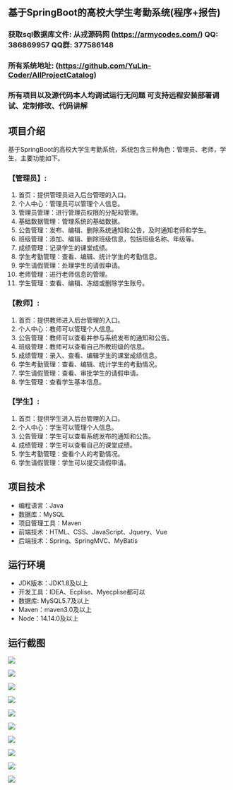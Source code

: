 ## 基于SpringBoot的高校大学生考勤系统(程序+报告)

###  获取sql数据库文件: 从戎源码网 (https://armycodes.com/) QQ: 386869957 QQ群: 377586148
###  所有系统地址: (https://github.com/YuLin-Coder/AllProjectCatalog) 
###  所有项目以及源代码本人均调试运行无问题 可支持远程安装部署调试、定制修改、代码讲解

## 项目介绍
基于SpringBoot的高校大学生考勤系统，系统包含三种角色：管理员、老师，学生，主要功能如下。

### 【管理员】:
1. 首页：提供管理员进入后台管理的入口。
2. 个人中心：管理员可以管理个人信息。
3. 管理员管理：进行管理员权限的分配和管理。
4. 基础数据管理：管理系统的基础数据。
5. 公告管理：发布、编辑、删除系统通知和公告，及时通知老师和学生。
6. 班级管理：添加、编辑、删除班级信息，包括班级名称、年级等。
7. 成绩管理：记录学生的课堂成绩。
8. 学生考勤管理：查看、编辑、统计学生的考勤信息。
9. 学生请假管理：处理学生的请假申请。
10. 老师管理：进行老师信息的管理。
11. 学生管理：查看、编辑、冻结或删除学生账号。

### 【教师】:
1. 首页：提供教师进入后台管理的入口。
2. 个人中心：教师可以管理个人信息。
3. 公告管理：教师可以查看并参与系统发布的通知和公告。
4. 班级管理：教师可以查看自己所教班级的信息。
5. 成绩管理：录入、查看、编辑学生的课堂成绩信息。
6. 学生考勤管理：查看、编辑、统计学生的考勤情况。
7. 学生请假管理：查看、审批学生的请假申请。
8. 学生管理：查看学生基本信息。

### 【学生】:
1. 首页：提供学生进入后台管理的入口。
2. 个人中心：学生可以管理个人信息。
3. 公告管理：学生可以查看系统发布的通知和公告。
4. 成绩管理：学生可以查看自己的课堂成绩。
5. 学生考勤管理：查看个人的考勤情况。
6. 学生请假管理：学生可以提交请假申请。

## 项目技术
- 编程语言：Java
- 数据库：MySQL
- 项目管理工具：Maven
- 前端技术：HTML、CSS、JavaScript、Jquery、Vue
- 后端技术：Spring、SpringMVC、MyBatis

## 运行环境
- JDK版本：JDK1.8及以上
- 开发工具：IDEA、Ecplise、Myecplise都可以
- 数据库: MySQL5.7及以上
- Maven：maven3.0及以上
- Node：14.14.0及以上

## 运行截图
![](screenshot/1.png)

![](screenshot/2.png)

![](screenshot/3.png)

![](screenshot/4.png)

![](screenshot/5.png)

![](screenshot/6.png)

![](screenshot/7.png)

![](screenshot/8.png)

![](screenshot/9.png)

![](screenshot/10.png)